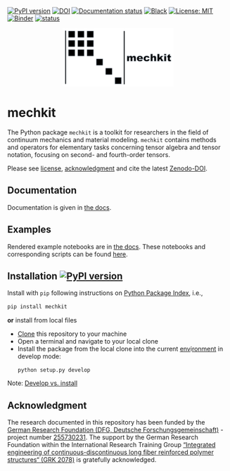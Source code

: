 [![PyPI version](https://badge.fury.io/py/mechkit.svg)][url_pypi_mechkit]
[![DOI](https://zenodo.org/badge/DOI/10.5281/zenodo.3898703.svg)][url_latest_doi]
[![Documentation status](https://readthedocs.org/projects/mechkit/badge/?version=latest)][url_read_the_docs_latext]
[![Black](https://img.shields.io/badge/code%20style-black-000000.svg)](https://github.com/psf/black)
[![License: MIT](https://img.shields.io/badge/License-MIT-yellow.svg)](LICENSE)
[![Binder](https://mybinder.org/badge_logo.svg)](https://mybinder.org/v2/gh/JulianKarlBauer/mechkit/HEAD)
[![status](https://joss.theoj.org/papers/5bc306fb511a596eb25e2032a39b4baa/status.svg)](https://joss.theoj.org/papers/5bc306fb511a596eb25e2032a39b4baa)


<p align="center">
  <a href="https://github.com/JulianKarlBauer/mechkit/blob/67f1b61afbcac739a0bf61801a81d9a9028abb56/logo/logo.png">
  <img alt="mechkit" src="docs/source/images/logo/logo.png" width="50%">
  </a>
</p>

# mechkit

The Python package `mechkit` is a toolkit for researchers
in the field of continuum mechanics and material modeling.
`mechkit` contains methods and operators
for elementary tasks concerning tensor algebra and tensor notation,
focusing on second- and fourth-order tensors.

Please see [license][url_license],
[acknowledgment](#acknowledgment)
and cite the latest [Zenodo-DOI][url_latest_doi].

## Documentation

Documentation is given in [the docs][url_read_the_docs_latext].  

## Examples

Rendered example notebooks are in [the docs][url_read_the_docs_latest_notebooks].
These notebooks and corresponding scripts can be found [here][url_docs_source_notebooks].

## Installation [![PyPI version](https://badge.fury.io/py/mechkit.svg)][url_pypi_mechkit]

Install with `pip` following instructions on [Python Package Index][url_pypi_mechkit], i.e.,

```bash
pip install mechkit
```

**or** install from local files

- [Clone][url_how_to_clone] this repository to your machine
- Open a terminal and navigate to your local clone
- Install the package from the local clone into the current [env][url_env_python]i[ronment][url_env_conda] in develop mode:
	```shell
	python setup.py develop
	```

Note: [Develop vs. install](https://stackoverflow.com/a/19048754/8935243)

## Acknowledgment

The research documented in this repository has been funded by the 
[German Research Foundation (DFG, Deutsche Forschungsgemeinschaft)][dfg_website] - project number [255730231][dfg_project].
The support by the German Research Foundation within the International Research Training Group 
[“Integrated engineering of continuous-discontinuous long fiber reinforced polymer structures“ (GRK 2078)][grk_website]
is gratefully acknowledged.

[grk_website]: https://www.grk2078.kit.edu/
[dfg_website]: https://www.dfg.de/
[dfg_project]: https://gepris.dfg.de/gepris/projekt/255730231

[url_license]: LICENSE
[url_latest_doi]: https://doi.org/10.5281/zenodo.3898703
[url_how_to_clone]: https://docs.github.com/en/repositories/creating-and-managing-repositories/cloning-a-repository

[url_env_python]: https://docs.python.org/3/tutorial/venv.html
[url_env_conda]: https://docs.conda.io/projects/conda/en/latest/user-guide/tasks/manage-environments.html

[url_read_the_docs_latext]: http://mechkit.readthedocs.io/?badge=latest
[url_read_the_docs_latest_notebooks]: https://mechkit.readthedocs.io/en/latest/source/example_notebooks.html
[url_docs_source_notebooks]: https://github.com/JulianKarlBauer/mechkit/tree/master/docs/source/notebooks
[url_pypi_mechkit]: https://pypi.org/project/mechkit/




